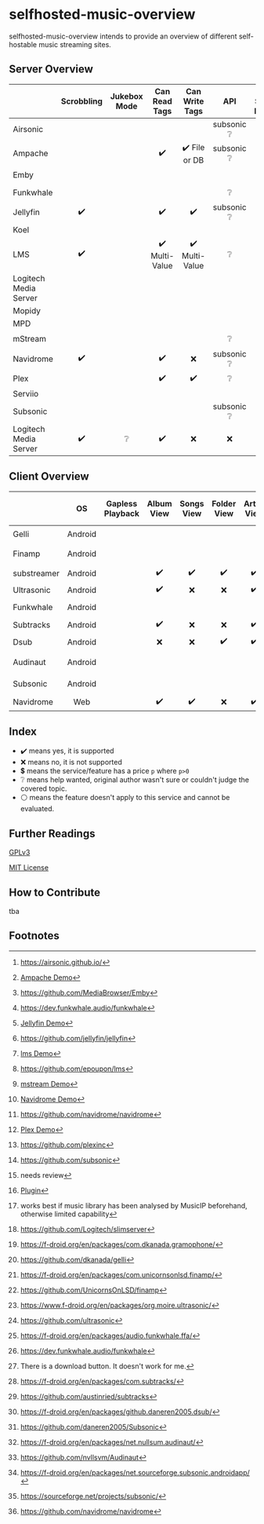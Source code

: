 # selfhosted-music-overview

selfhosted-music-overview intends to provide an overview of different self-hostable music streaming sites.




## Server Overview



|                       |     Scrobbling     |     Jukebox Mode     |         Can Read Tags          |         Can Write Tags         |           API            |            Can Share Music             | Multi-User Support | Multi-Library Support |  Smart Playlists   |  Heart/ Favorites  |   5 Star Rating    |    Replay Gain     |     Transcode      |                  free                  |                Demo                 |              Source Code               |     License     | Reviewed Version |
| --------------------- | :----------------: | :----------------------------: | :----------------------------: | :----------------------: | :------------------------------------: | :----------------: | :-------------------: | :----------------: | :----------------: | :----------------: | :----------------: | :----------------: | :------------------------------------: | :---------------------------------: | :------------------------------------: | :-------------: | :--------------: | :--------------: |
| Airsonic              |                    |                    |                                |                                | subsonic :grey_question: |                                        |                    |                       |                    |                    |                    |                    |                    | :heavy_check_mark: :heavy_dollar_sign: |                                     | :heavy_check_mark: [^github-airsonic]  |      GPLv3      |                  |
| Ampache               |                    |                    |       :heavy_check_mark:       | :heavy_check_mark: File or DB  | subsonic :grey_question: |                                        | :heavy_check_mark: |                       | :heavy_check_mark: | :heavy_check_mark: | :heavy_check_mark: |                    | :heavy_check_mark: |                                        |  :heavy_check_mark: [^ampachedemo]  |                                        |                 |                  |
| Emby                  |                    |                    |                                |                                |                          |                                        |                    |                       |                    |                    |                    |                    |                    |                                        |                                     |   :heavy_check_mark: [^github-emby]    |      GPLv2      |                  |
| Funkwhale             |                    |                    |                                |                                |     :grey_question:      |           :heavy_check_mark:           |                    |                       |                    |                    |                    |                    |                    |                                        |                                     | :heavy_check_mark: [^gitlab-funkwhale] | :grey_question: |                  |
| Jellyfin              | :heavy_check_mark: |  |       :heavy_check_mark:       |       :heavy_check_mark:       | subsonic :grey_question: |           :heavy_check_mark:           | :heavy_check_mark: |  :heavy_check_mark:   |        :x:         | :heavy_check_mark: |        :x:         |        :x:         | :heavy_check_mark: |                                        | :heavy_check_mark: [^jellyfindemo]  |  :heavy_check_mark:[^github-jellyfin]  |      GPLv2      |                  |
| Koel                  |                    |                    |                                |                                |                          |                                        |                    |                       |                    |                    |                    |                    |                    |                                        |                                     |                                        |                 |                  |
| LMS                   | :heavy_check_mark: |  | :heavy_check_mark: Multi-Value | :heavy_check_mark: Multi-Value |     :grey_question:      |                                        | :heavy_check_mark: |                       | :heavy_check_mark: | :heavy_check_mark: |                    |                    |                    |                                        |    :heavy_check_mark: [^lmsdemo]    |    :heavy_check_mark:[^github-lms]     |      GPLv3      |                  |
| Logitech Media Server |                    |                    |                                |                                |                          |                                        |                    |                       |                    |                    |                    |                    |                    |                                        |                                     |                                        |                 |                  |
| Mopidy                |                    |                    |                                |                                |                          |                                        |                    |                       |                    |                    |                    |                    |                    |                                        |                                     |                                        |                 |                  |
| MPD                   |                    |                    |                                |                                |                          |                                        |                    |                       |                    |                    |                    |                    |                    |                                        |                                     |                                        |                 |                  |
| mStream               |                    |                    |                                |                                |     :grey_question:      |           :heavy_check_mark:           |                    |                       |        :x:         |                    | :heavy_check_mark: | :heavy_check_mark: | :heavy_check_mark: |                                        |  :heavy_check_mark: [^mstreamdemo]  |                                        |                 |                  |
| Navidrome             | :heavy_check_mark: |  |       :heavy_check_mark:       |              :x:               | subsonic :grey_question: |           :heavy_check_mark:           | :heavy_check_mark: |      :x:       |     :x:     | :heavy_check_mark: | :heavy_check_mark: | :heavy_check_mark: | :heavy_check_mark: |                                        | :heavy_check_mark: [^navidromedemo] | :heavy_check_mark:[^github-navidrome]  |      GPLv3      |                  |
| Plex                  |                    |                    |       :heavy_check_mark:       |       :heavy_check_mark:       |     :grey_question:      | :heavy_check_mark: :heavy_dollar_sign: | :heavy_check_mark: |  :heavy_check_mark:   | :heavy_check_mark: | :heavy_check_mark: |                    |                    |                    |                                        |   :heavy_check_mark: [^plexdemo]    |   :heavy_check_mark: [^github-plex]    | :grey_question: |                  |
| Serviio               |                    |                    |                                |                                |                          |                                        |                    |                       |                    |                    |                    |                    |                    |                                        |                                     |                                        |                 |                  |
| Subsonic              |                    |                    |                                |                                | subsonic :grey_question: |                                        |                    |                       |                    |                    |                    |                    |                    |                                        |                                     | :heavy_check_mark: [^github-subsonic]  | :grey_question: |                  |
| Logitech Media Server | :heavy_check_mark: | :grey_question: | :heavy_check_mark: |      :x:       |     :x:      |       :x:       | :heavy_check_mark: :grey_question: [^review1] | :heavy_check_mark: [^logitech-multi] | :heavy_check_mark: [^logitech-comment-playlist] | :heavy_check_mark: | :heavy_check_mark: | :heavy_check_mark: | :heavy_check_mark: | :heavy_check_mark: | :x:  | :heavy_check_mark: [^github-logitech] |  GPLv2  |       8.2        |







[^plexdemo]: [Plex Demo](https://app.plex.tv/desktop/#!/)
[^jellyfindemo]: [Jellyfin Demo](https://demo.jellyfin.org/)
[^navidromedemo]: [Navidrome Demo](https://www.navidrome.org/demo/)
[^lmsdemo]: [lms Demo](https://lms.demo.poupon.io/)
[^mstreamdemo]: [mstream Demo](https://demo.mstream.io/?)
[^ampachedemo]: [Ampache Demo](https://ampache.org/demo.html)


[^github-plex]: https://github.com/plexinc
[^github-emby]: https://github.com/MediaBrowser/Emby
[^github-jellyfin]: https://github.com/jellyfin/jellyfin
[^github-navidrome]: https://github.com/navidrome/navidrome
[^github-airsonic]: https://airsonic.github.io/
[^github-subsonic]: https://github.com/subsonic
[^gitlab-funkwhale]: https://dev.funkwhale.audio/funkwhale
[^github-lms]: https://github.com/epoupon/lms

[^website-funkwhale]: https://funkwhale.audio/
[^website-mstream]: https://mstream.io/
[^website-ampache]: https://ampache.org/
[^website-mopidy]: https://docs.mopidy.com/
[^website-koel]: https://koel.dev/
[^website-musicpd]: https://www.musicpd.org/
[^website-serviio]: https://www.serviio.org/
[^website-squeezebox]: https://www.mysqueezebox.com/download

[^website-jellyfin]: https://jellyfin.org


[^review1]: needs review
[^logitech-multi]: [Plugin](https://wiki.slimdevices.com/index.php/Multi_Library_plugin.html) 
[^logitech-comment-playlist]: works best if music library has been analysed by MusicIP beforehand, otherwise limited capability
[^github-logitech]: https://github.com/Logitech/slimserver

## Client Overview

|             |   OS    | Gapless Playback |     Album View     |     Songs View     |    Folder View     |    Artist View     |     Genre View     |    Decade View     |     Year View      |  Playlist Support  |  Most Played Song  | Most Played Album  | Recently Played Song | Recently Played Album | Recently Added Song | Recently Added Album | Frequently Played Album |    Offline Mode    |              Download Music               |      Podcasts      |     Scrobbling     |     Scrobbling     |   Similar Songs    |  Artist Top Songs  |    Shuffle Play    |    Random Album    | Favourites / Starred / Bookmark |      5 Stars       |  Search function   | Chromecast Support |  Android Auto   |        mp3         |        opus        |        flac        |     Dark Mode      |     Themeable      |    Open Source     |        free        | Smart Recommendations |   Video Support    |   Internet Radio   | API  |                 f-droid                 |             Source Code             |     License     | Reviewed Version |
| ----------- | :-----: | :--------------: | :----------------: | :----------------: | :----------------: | :----------------: | :----------------: | :----------------: | :----------------: | :----------------: | :----------------: | :----------------: | :------------------: | :-------------------: | :-----------------: | :------------------: | :---------------------: | :----------------: | :---------------------------------------: | :----------------: | :----------------: | :----------------: | :----------------: | :----------------: | :----------------: | :----------------: | :-----------------------------: | :----------------: | :----------------: | :----------------: | :-------------: | :----------------: | :----------------: | :----------------: | :----------------: | :----------------: | :----------------: | :----------------: | :-------------------: | :----------------: | :----------------: | :--: | :-------------------------------------: | :---------------------------------: | :-------------: | :--------------: |
| Gelli       | Android |                  |                    |                    |                    |                    |                    |                    |                    |                    |                    |                    |                      |                       |                     |                      |                         |                    |                                           |                    |                    |                    |                    |                    |                    |                    |                                 |                    |                    |                    |                 |                    |                    |                    |                    |                    | :heavy_check_mark: | :heavy_check_mark: |                       |                    |                    |      |   :heavy_check_mark: [^fdroid-gelii]    |       github [^github-gelli]        |      GPLv3      |      1.3.2       |
| Finamp      | Android |                  |                    |                    |                    |                    |                    |                    |                    |                    |                    |                    |                      |                       |                     |                      |                         | :heavy_check_mark: |            :heavy_check_mark:             |                    |                    |                    |                    |                    |                    |                    |                                 |                    |                    |                    |                 |                    |                    |                    |                    |                    | :heavy_check_mark: | :heavy_check_mark: |                       |                    |                    |      |   :heavy_check_mark: [^fdroid-finamp]   |      github  [^github-finamp]       |     MPL 2.0     |      0.5.1       |
| substreamer | Android |                  | :heavy_check_mark: | :heavy_check_mark: | :heavy_check_mark: | :heavy_check_mark: | :heavy_check_mark: | :heavy_check_mark: |        :x:         | :heavy_check_mark: |        :x:         |        :x:         |         :x:          |          :x:          |         :x:         |         :x:          |           :x:           | :heavy_check_mark: |            :heavy_check_mark:             | :heavy_check_mark: |        :x:         | :heavy_check_mark: | :heavy_check_mark: | :heavy_check_mark: | :heavy_check_mark: |        :x:         |       :heavy_check_mark:        |        :x:         | :heavy_check_mark: | :heavy_check_mark: | :grey_question: | :heavy_check_mark: | :heavy_check_mark: |  :grey_question:   | :heavy_check_mark: |        :x:         |        :x:         | :heavy_check_mark: |  :heavy_check_mark:   |        :x:         |        :x:         |      |                   :x:                   |                 :x:                 | :grey_question: |      0.5.1       |
| Ultrasonic  | Android |                  | :heavy_check_mark: |        :x:         |        :x:         | :heavy_check_mark: |        :x:         |        :x:         | :heavy_check_mark: | :heavy_check_mark: |        :x:         | :heavy_check_mark: |         :x:          |  :heavy_check_mark:   |         :x:         |  :heavy_check_mark:  |                         |        :x:         |            :heavy_check_mark:             |                    |        :x:         | :heavy_check_mark: |                    |                    | :heavy_check_mark: |                    |       :heavy_check_mark:        | :heavy_check_mark: | :heavy_check_mark: |        :x:         |       :x:       | :heavy_check_mark: |                    | :heavy_check_mark: | :heavy_check_mark: |                    | :heavy_check_mark: | :heavy_check_mark: |                       |                    |                    |      | :heavy_check_mark: [^fdroid-ultrasonic] |     github [^github-ultrasonic]     |      GPLv3      |      2.23.1      |
| Funkwhale   | Android |                  |                    |                    |                    |                    |                    |                    |                    |                    |                    |                    |                      |                       |                     |                      |                         |                    |                                           |                    |                    |                    |                    |                    |                    |                    |                                 |                    |                    |                    |                 |                    |                    |                    |                    |                    | :heavy_check_mark: | :heavy_check_mark: |                       |                    |                    |      | :heavy_check_mark: [^fdroid-funkwhale]  |     gitlab [^gitlab-funkwhale]      |       MIT       |      0.1.4       |
| Subtracks   | Android |                  | :heavy_check_mark: |        :x:         |        :x:         | :heavy_check_mark: |        :x:         |        :x:         |        :x:         | :heavy_check_mark: |        :x:         |        :x:         |         :x:          |  :heavy_check_mark:   |         :x:         |         :x:          |   :heavy_check_mark:    |        :x:         | :grey_question:[^help-subtracks-download] |        :x:         | :heavy_check_mark: |        :x:         |        :x:         |        :x:         | :heavy_check_mark: | :heavy_check_mark: |       :heavy_check_mark:        |        :x:         | :heavy_check_mark: |        :x:         |       :x:       | :heavy_check_mark: | :heavy_check_mark: |  :grey_question:   |   :white_circle:   |        :x:         | :heavy_check_mark: | :heavy_check_mark: |          :x:          |        :x:         |        :x:         |      | :heavy_check_mark: [^fdroid-subtracks]  |     github [^github-subtracks]      |      GPLv3      |      1.0.1       |
| Dsub        | Android |                  |        :x:         |        :x:         | :heavy_check_mark: | :heavy_check_mark: | :heavy_check_mark: | :heavy_check_mark: |        :x:         | :heavy_check_mark: |        :x:         |        :x:         |         :x:          |          :x:          | :heavy_check_mark:  |         :x:          |           :x:           | :heavy_check_mark: |            :heavy_check_mark:             | :heavy_check_mark: |        :x:         |        :x:         |        :x:         |        :x:         | :heavy_check_mark: |        :x:         |       :heavy_check_mark:        | :heavy_check_mark: |        :x:         | :heavy_check_mark: | :grey_question: | :heavy_check_mark: | :heavy_check_mark: |  :grey_question:   |        :x:         |        :x:         | :heavy_check_mark: | :heavy_check_mark: |          :x:          | :heavy_check_mark: | :heavy_check_mark: |      |    :heavy_check_mark: [^fdroid-dsub]    |        github [^github-dsub]        |      GPLv3      |      5.5.2       |
| Audinaut    | Android |                  |                    |                    |                    |                    |                    |                    |                    |                    |                    |                    |                      |                       |                     |                      |                         |                    |                                           |                    |                    |                    |                    |                    |                    |                    |                                 |                    |                    |                    |                 |                    |                    |                    |                    |                    | :heavy_check_mark: | :heavy_check_mark: |                       |                    |                    |      |  :heavy_check_mark: [^fdroid-audinaut]  |      github [^github-audinaut]      |      GPLv3      |   0.5.1 (202)    |
| Subsonic    | Android |                  |                    |                    |                    |                    |                    |                    |                    |                    |                    |                    |                      |                       |                     |                      |                         |                    |                                           |                    |                    |                    |                    |                    |                    |                    |                                 |                    |                    |                    |                 |                    |                    |                    |                    |                    | :heavy_check_mark: | :heavy_check_mark: |                       |                    |                    |      |  :heavy_check_mark: [^fdroid-subsonic]  | sourceforge [^sourceforge-subsonic] |      GPLv3      |     4.4 (59)     |
| Navidrome   |   Web   |                  | :heavy_check_mark: | :heavy_check_mark: |        :x:         | :heavy_check_mark: | :heavy_check_mark: |        :x:         | :heavy_check_mark: | :heavy_check_mark: | :heavy_check_mark: | :heavy_check_mark: |  :heavy_check_mark:  |  :heavy_check_mark:   | :heavy_check_mark:  |  :heavy_check_mark:  |                         |        :x:         |            :heavy_check_mark:             |        :x:         |                    | :heavy_check_mark: |        :x:         |        :x:         | :heavy_check_mark: |                    |       :heavy_check_mark:        |        :x:         | :heavy_check_mark: |                    |                 | :heavy_check_mark: | :heavy_check_mark: | :heavy_check_mark: | :heavy_check_mark: | :heavy_check_mark: | :heavy_check_mark: | :heavy_check_mark: |          :x:          |        :x:         |        :x:         |      |             :white_circle:              |     github [^github-navidrome]      |      GPLv3      |      0.46.0      |

[^fdroid-gelii]: https://f-droid.org/en/packages/com.dkanada.gramophone/
[^github-gelli]: https://github.com/dkanada/gelli
[^fdroid-finamp]: https://f-droid.org/en/packages/com.unicornsonlsd.finamp/
[^github-finamp]: https://github.com/UnicornsOnLSD/finamp
[^fdroid-ultrasonic]: https://www.f-droid.org/en/packages/org.moire.ultrasonic/
[^github-finamp]: https://github.com/UnicornsOnLSD/finamp

[^github-ultrasonic]: https://github.com/ultrasonic
[^gplay-substreamer]: https://play.google.com/store/apps/details?id=com.ghenry22.substream2&hl=en&gl=US
[^gitlab-funkwhale]: https://dev.funkwhale.audio/funkwhale/funkwhale-android
[^fdroid-subtracks]: https://f-droid.org/en/packages/com.subtracks/
[^github-subtracks]: https://github.com/austinried/subtracks
[^fdroid-dsub]: https://f-droid.org/en/packages/github.daneren2005.dsub/
[^github-dsub]: https://github.com/daneren2005/Subsonic
[^fdroid-audinaut]: https://f-droid.org/en/packages/net.nullsum.audinaut/
[^github-audinaut]: https://github.com/nvllsvm/Audinaut
[^fdroid-subsonic]: https://f-droid.org/en/packages/net.sourceforge.subsonic.androidapp/
[^sourceforge-subsonic]: https://sourceforge.net/projects/subsonic/
[^github-navidrome]: https://github.com/navidrome

[^help-subtracks-download]: There is a download button. It doesn't work for me.
[^website-subsonic]: http://www.subsonic.org/pages/index.jsp
[^website-funkwhale]: https://funkwhale.audio/
[^fdroid-funkwhale]: https://f-droid.org/en/packages/audio.funkwhale.ffa/



## Index

- :heavy_check_mark: means yes, it is supported
- :x: means no, it is not supported
- :heavy_dollar_sign: means the service/feature has a price `p` where `p>0` 
- :grey_question: means help wanted, original author wasn't sure or couldn't judge the covered topic.
- :white_circle: means the feature doesn't apply to this service and cannot be evaluated.

## Further Readings

[GPLv3](https://www.gnu.org/licenses/gpl-3.0.en.html)

[MIT License](https://mit-license.org/)

## How to Contribute

tba

## Footnotes
